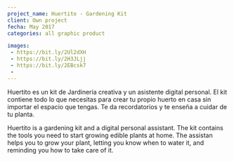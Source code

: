 ```yaml
---
project_name: Huertito - Gardening Kit
client: Own project
fecha: May 2017
categories: all graphic product

images:
 - https://bit.ly/2Ul2dXH
 - https://bit.ly/2H3JLjj
 - https://bit.ly/2EBcsk7
 - 
---
```


Huertito es un kit de Jardinería creativa y un asistente digital personal. El kit contiene todo lo que necesitas para crear tu propio huerto en casa sin importar el espacio que tengas. Te da recordatorios y te enseña a cuidar de tu planta.

Huertito is a gardening kit and a digital personal assistant. The kit contains the tools you need to start growing edible plants at home. The assistan helps you to grow your plant, letting you know when to water it, and reminding you how to take care of it. 
